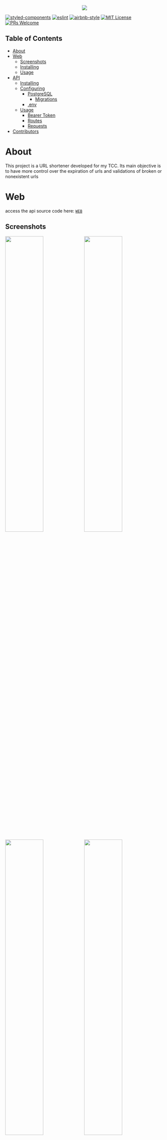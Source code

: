 <div align="center">
  <img src="./github/logoshrtnit.png"/>
</div>

[![styled-components](https://img.shields.io/badge/styled_components-5.2.1-db7b86?style=flat-square&logo=styled-components)](https://styled-components.com/)
[![eslint](https://img.shields.io/badge/eslint-7.14.0-4b32c3?style=flat-square&logo=eslint)](https://eslint.org/)
[![airbnb-style](https://flat.badgen.net/badge/style-guide/airbnb/ff5a5f?icon=airbnb)](https://github.com/airbnb/javascript)
[![MIT License](https://img.shields.io/badge/license-MIT-green?style=flat-square)](https://github.com/BrendoSPinheiro/shrtn-it/blob/main/LICENSE)
[![PRs Welcome](https://img.shields.io/badge/PRs-welcome-brightgreen.svg?style=flat-square)](http://makeapullrequest.com)<br>

## Table of Contents
- [About](#about)
- [Web](#web)
  - [Screenshots](#screenshots)
  - [Installing](#installing)
  - [Usage](#usage)
- [API](#api)
  - [Installing](#installing-1)
  - [Configuring](#configuring)
    - [PostgreSQL](#postgresql)
      - [Migrations](#migrations)
    - [.env](#env)
  - [Usage](#usage-1)
    - [Bearer Token](#bearer-token)
    - [Routes](#routes)
    - [Requests](#requests)
- [Contributors](#contributors)

# About
This project is a URL shortener developed for my TCC. Its main objective is to have more control over the expiration of urls and validations of broken or nonexistent urls

# Web
access the api source code here: [`WEB`](https://github.com/BrendoSPinheiro/shrtn-it/tree/main/web)

## Screenshots
<img src="./github/loginPage.png" width="49%"/> <img src="./github/newUrl.png" width="49%"/>
<img src="./github/detailUrl.png" width="49%"/> <img src="./github/detailUrlSchedule.png" width="49%"/> 
<img src="./github/detailUrlDark.png" width="49%"/> <img src="./github/errorPage.png" width="49%"/>

## Installing
First clone this repository:

```shell
$ git clone https://github.com/BrendoSPinheiro/shrtn-it.git
```
second go to the server folder

```
$ cd ./web
```

third install the dependencies:

```shell
$ yarn
```
Or:

```shell
$ npm install
```
> Was installed and configured the [`eslint`](https://eslint.org/) to keep the code clean and patterned.

## Usage
To start up the app run:
```
$ yarn dev
```
Or:
```
$ npm run dev
```

# API
access the api source code here: [`API`](https://github.com/BrendoSPinheiro/shrtn-it/tree/main/server)

## Installing
First clone this repository:

```shell
$ git clone https://github.com/BrendoSPinheiro/shrtn-it.git
```
second go to the server folder

```
$ cd ./server
```

third install the dependencies:

```shell
$ yarn
```
Or:

```shell
$ npm install
```
> Was installed and configured the [`eslint`](https://eslint.org/) to keep the code clean and patterned.

## Configuring

this application uses the [PostgreSQL](https://www.postgresql.org/
) database.

### PostgreSQL
Responsible for storing the data used by the application. For the fastest configuration it is recommended to use [docker](https://www.docker.com), you can create a postgresql container like this

```
$ docker run --name pg -e POSTGRES_USER=root -e POSTGRES_PASSWORD=root -p 5432:5432 -d postgres
```

* [knexfile.js](http://knexjs.org/#knexfile)
> You can find the application's `knexfile.js` file in the root folder. It already comes with `test` and `development` connection configured, so you will update it only when deploying

#### Migrations
Remember to run the PostgreSQL database migrations:
```
$ npx knex migrate:latest
```
Or:
```
$ yarn knex migrate:latest
```
> See more information on [Knex Migrations](http://knexjs.org/#Migrations).

### .env
in this file, you will configure the jwt key.

|key|description|default
|---|---|---
|JWTSECRET|A alphanumeric random string. Used to create signed tokens.| -

## Usage
To start up the app run:
```
$ yarn dev
```
Or:
```
$ npm run dev
```

### Bearer Token
A few routes expect a Bearer Token in an `Authorization` header.
> You can see these routes in the [Routes](#routes) section.

```
POST http://localhost:3001/urls Authorization: Bearer <token>
```
To achieve this token you just need authenticate through the `/sessions` route and it will return the `token` key with a valid Bearer Token.

### Routes

|route|HTTP Method|params|description|auth method
|:---|:---:|:---:|:---:|:---:
|`/urls`|GET|:x:|Lists urls.|Bearer
|`/urls/:id`|GET|`:id` of the URL.|Get url details.|Bearer
|`/:slug`|GET|`:slug` of the short url.|Redirect short url.|:x:
|`/urls`|POST|Body with new short url data.|Create a new short url.|Bearer
|`/urls/:id`|DELETE|`:id` of the URL.|Delete short url.|Bearer
|`/users`|POST|Body with new user data.|Create a new user.|:x:
|`/session`|POST|Body with user data.|User authentication.|:x:
> Routes with `Bearer` as auth method expect an `Authorization` header. See [Bearer Token](#bearer-token) section for more information.

### Requests

* `POST /urls`

Request body:
```json
// to shorten an unscheduled URL
{
  "title": "Google",
  "full_url": "https://google.com"
}

// to shorten a URL with scheduling by date
{
  "title": "Google",
  "full_url": "https://google.com",
  "scheduling_type": "date",
  "start_expires_date": "2021-01-20",
  "end_expires_date": "2021-01-22"
}

// to shorten a URL with scheduling by hour
{
  "title": "Google",
  "full_url": "https://google.com",
  "scheduling_type": "hour",
  "start_hour": 0,
  "end_hour": 2
}
```

* `POST /users`

```json
{
  "name": "Fulano",
  "email": "fulano@mail.com",
  "password": "123456"
}
```

* `POST /session`

```json
{
  "email": "fulano@mail.com",
  "password": "123456"
}
```

# Contributors
<table>
  <tr>
    <td align="center">
      <a href="https://github.com/BrendoSPinheiro">
        <img style="border-radius: 50%;" src="https://avatars0.githubusercontent.com/u/58182317?s=400&u=26c7aaa96fceb70e45c89833c2c0e3e300ffe05c&v=4" width="100px;" alt=""/><br />
        <sub><b>Brendo Souza</b></sub><br />
        <sub><b>Backend</b></sub>
      </a><br />
    </td>
    <td align="center">
      <a href="https://github.com/Matheus0liveira">
        <img style="border-radius: 50%;" src="https://avatars2.githubusercontent.com/u/58826355?s=400&u=8c805f2a4e708a2f3ff9c6095373bcb622f1dda2&v=4" width="100px;" alt=""/><br />
        <sub><b>Matheus Oliveira</b></sub><br />
        <sub><b>Front-End</b></sub>
      </a><br />
    </td>
    <td align="center">
      <a href="https://github.com/EmmanoellPasquet">
        <img style="border-radius: 50%;" src="https://avatars1.githubusercontent.com/u/47647200?s=400&u=1898ac2472f59d07ff87fcf83e49e010122c48ba&v=4" width="100px;" alt=""/><br />
        <sub><b>Emmanoell Pasquet</b></sub><br />
      </a><br />
    </td>
  </tr>
</table>